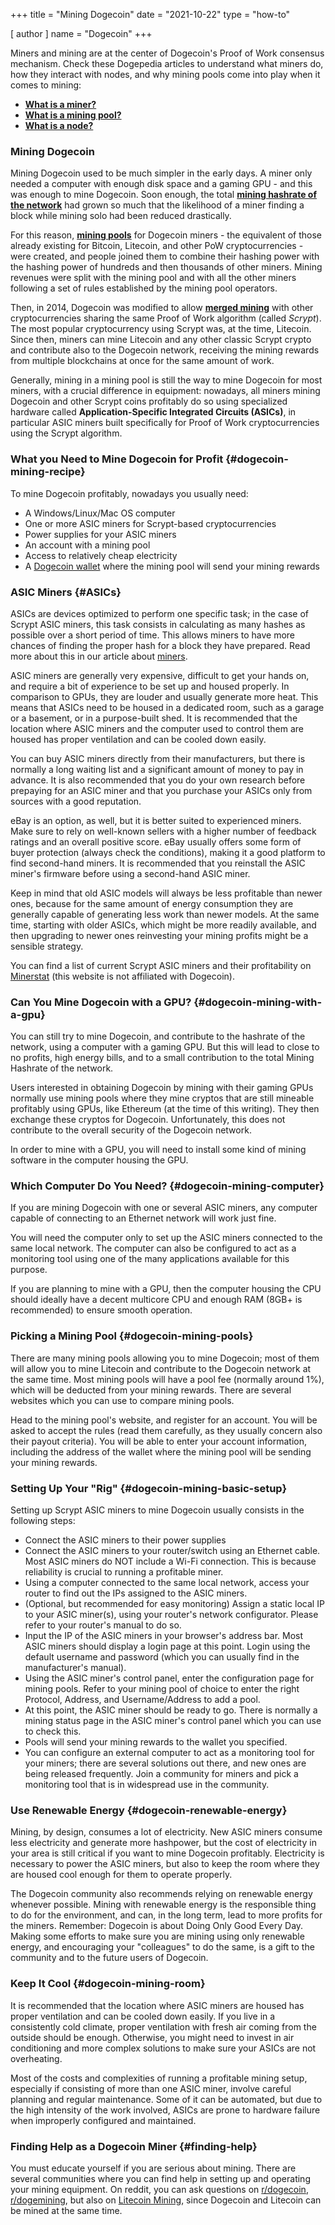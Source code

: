 +++
title = "Mining Dogecoin"
date = "2021-10-22"
type = "how-to"

[ author ]
  name = "Dogecoin"
+++

Miners and mining are at the center of Dogecoin's Proof of Work consensus mechanism. Check these Dogepedia articles to understand what miners do, how they interact with nodes, and why mining pools come into play when it comes to mining:

- [**What is a miner?**](/dogepedia/articles/what-is-a-miner/)
- [**What is a mining pool?**](/dogepedia/articles/what-is-a-mining-pool/)
- [**What is a node?**](/dogepedia/articles/what-is-a-node/)

### Mining Dogecoin
Mining Dogecoin used to be much simpler in the early days. A miner only needed a computer with enough disk space and a gaming GPU - and this was enough to mine Dogecoin. Soon enough, the total [**mining hashrate of the network**](/dogepedia/articles/what-is-a-miner/#hashing-power) had grown so much that the likelihood of a miner finding a block while mining solo had been reduced drastically. 

For this reason, [**mining pools**](/dogepedia/articles/what-is-a-mining-pool/) for Dogecoin miners - the equivalent of those already existing for Bitcoin, Litecoin, and other PoW cryptocurrencies - were created, and people joined them to combine their hashing power with the hashing power of hundreds and then thousands of other miners. Mining revenues were split with the mining pool and with all the other miners following a set of rules established by the mining pool operators.

Then, in 2014, Dogecoin was modified to allow [**merged mining**](/dogepedia/articles/what-is-a-miner/#merged-mining) with other cryptocurrencies sharing the same Proof of Work algorithm (called *Scrypt*). The most popular cryptocurrency using Scrypt was, at the time, Litecoin. Since then, miners can mine Litecoin and any other classic Scrypt crypto and contribute also to the Dogecoin network, receiving the mining rewards from multiple blockchains at once for the same amount of work.

Generally, mining in a mining pool is still the way to mine Dogecoin for most miners, with a crucial difference in equipment: nowadays, all miners mining Dogecoin and other Scrypt coins profitably do so using specialized hardware called **Application-Specific Integrated Circuits (ASICs)**, in particular ASIC miners built specifically for Proof of Work cryptocurrencies using the Scrypt algorithm.

### What you Need to Mine Dogecoin for Profit {#dogecoin-mining-recipe}
To mine Dogecoin profitably, nowadays you usually need:

- A Windows/Linux/Mac OS computer
- One or more ASIC miners for Scrypt-based cryptocurrencies
- Power supplies for your ASIC miners
- An account with a mining pool
- Access to relatively cheap electricity
- A [Dogecoin wallet](/dogepedia/articles/how-do-i-get-a-wallet/) where the mining pool will send your mining rewards

### ASIC Miners {#ASICs}
ASICs are devices optimized to perform one specific task; in the case of Scrypt ASIC miners, this task consists in calculating as many hashes as possible over a short period of time. This allows miners to have more chances of finding the proper hash for a block they have prepared. Read more about this in our article about [miners](/dogepedia/articles/what-is-a-miner/#the-role-of-miners).

ASIC miners are generally very expensive, difficult to get your hands on, and require a bit of experience to be set up and housed properly. In comparison to GPUs, they are louder and usually generate more heat. This means that ASICs need to be housed in a dedicated room, such as a garage or a basement, or in a purpose-built shed. It is recommended that the location where ASIC miners and the computer used to control them are housed has proper ventilation and can be cooled down easily.

You can buy ASIC miners directly from their manufacturers, but there is normally a long waiting list and a significant amount of money to pay in advance. It is also recommended that you do your own research before prepaying for an ASIC miner and that you purchase your ASICs only from sources with a good reputation. 

eBay is an option, as well, but it is better suited to experienced miners. Make sure to rely on well-known sellers with a higher number of feedback ratings and an overall positive score. eBay usually offers some form of buyer protection (always check the conditions), making it a good platform to find second-hand miners. It is recommended that you reinstall the ASIC miner's firmware before using a second-hand ASIC miner.

Keep in mind that old ASIC models will always be less profitable than newer ones, because for the same amount of energy consumption they are generally capable of generating less work than newer models. At the same time, starting with older ASICs, which might be more readily available, and then upgrading to newer ones reinvesting your mining profits might be a sensible strategy.

You can find a list of current Scrypt ASIC miners and their profitability on [Minerstat](https://minerstat.com/algorithm/scrypt/profitability) (this website is not affiliated with Dogecoin).

### Can You Mine Dogecoin with a GPU? {#dogecoin-mining-with-a-gpu}
You can still try to mine Dogecoin, and contribute to the hashrate of the network, using a computer with a gaming GPU. But this will lead to close to no profits, high energy bills, and to a small contribution to the total Mining Hashrate of the network.

Users interested in obtaining Dogecoin by mining with their gaming GPUs normally use mining pools where they mine cryptos that are still mineable profitably using GPUs, like Ethereum (at the time of this writing). They then exchange these cryptos for Dogecoin. Unfortunately, this does not contribute to the overall security of the Dogecoin network.

In order to mine with a GPU, you will need to install some kind of mining software in the computer housing the GPU. 

### Which Computer Do You Need? {#dogecoin-mining-computer}
If you are mining Dogecoin with one or several ASIC miners, any computer capable of connecting to an Ethernet network will work just fine. 

You will need the computer only to set up the ASIC miners connected to the same local network. The computer can also be configured to act as a monitoring tool using one of the many applications available for this purpose.

If you are planning to mine with a GPU, then the computer housing the CPU should ideally have a decent multicore CPU and enough RAM (8GB+ is recommended) to ensure smooth operation.

### Picking a Mining Pool {#dogecoin-mining-pools}
There are many mining pools allowing you to mine Dogecoin; most of them will allow you to mine Litecoin and contribute to the Dogecoin network at the same time. Most mining pools will have a pool fee (normally around 1%), which will be deducted from your mining rewards. There are several websites which you can use to compare mining pools.

Head to the mining pool's website, and register for an account. You will be asked to accept the rules (read them carefully, as they usually concern also their payout criteria). You will be able to enter your account information, including the address of the wallet where the mining pool will be sending your mining rewards.

### Setting Up Your "Rig" {#dogecoin-mining-basic-setup}
Setting up Scrypt ASIC miners to mine Dogecoin usually consists in the following steps:

- Connect the ASIC miners to their power supplies
- Connect the ASIC miners to your router/switch using an Ethernet cable. Most ASIC miners do NOT include a Wi-Fi connection. This is because reliability is crucial to running a profitable miner.
- Using a computer connected to the same local network, access your router to find out the IPs assigned to the ASIC miners.
- (Optional, but recommended for easy monitoring) Assign a static local IP to your ASIC miner(s), using your router's network configurator. Please refer to your router's manual to do so.
- Input the IP of the ASIC miners in your browser's address bar. Most ASIC miners should display a login page at this point. Login using the default username and password (which you can usually find in the manufacturer's manual).
- Using the ASIC miner's control panel, enter the configuration page for mining pools. Refer to your mining pool of choice to enter the right Protocol, Address, and Username/Address to add a pool.
- At this point, the ASIC miner should be ready to go. There is normally a mining status page in the ASIC miner's control panel which you can use to check this.
- Pools will send your mining rewards to the wallet you specified.
- You can configure an external computer to act as a monitoring tool for your miners; there are several solutions out there, and new ones are being released frequently. Join a community for miners and pick a monitoring tool that is in widespread use in the community.

### Use Renewable Energy {#dogecoin-renewable-energy}
Mining, by design, consumes a lot of electricity. New ASIC miners consume less electricity and generate more hashpower, but the cost of electricity in your area is still critical if you want to mine Dogecoin profitably. Electricity is necessary to power the ASIC miners, but also to keep the room where they are housed cool enough for them to operate properly.

The Dogecoin community also recommends relying on renewable energy whenever possible. Mining with renewable energy is the responsible thing to do for the environment, and can, in the long term, lead to more profits for the miners. Remember: Dogecoin is about Doing Only Good Every Day. Making some efforts to make sure you are mining using only renewable energy, and encouraging your "colleagues" to do the same, is a gift to the community and to the future users of Dogecoin.

### Keep It Cool {#dogecoin-mining-room}
It is recommended that the location where ASIC miners are housed has proper ventilation and can be cooled down easily. If you live in a consistently cold climate, proper ventilation with fresh air coming from the outside should be enough. Otherwise, you might need to invest in air conditioning and more complex solutions to make sure your ASICs are not overheating.

Most of the costs and complexities of running a profitable mining setup, especially if consisting of more than one ASIC miner, involve careful planning and regular maintenance. Some of it can be automated, but due to the high intensity of the work involved, ASICs are prone to hardware failure when improperly configured and maintained.

### Finding Help as a Dogecoin Miner {#finding-help}
You must educate yourself if you are serious about mining. There are several communities where you can find help in setting up and operating your mining equipment. On reddit, you can ask questions on [r/dogecoin](https://www.reddit.com/r/dogecoin/), [r/dogemining](https://www.reddit.com/r/dogemining/), but also on [Litecoin Mining](https://www.reddit.com/r/litecoinmining/), since Dogecoin and Litecoin can be mined at the same time.














